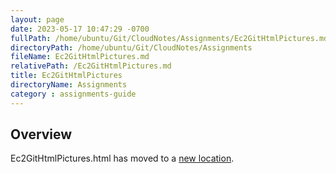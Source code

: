 ```yaml
---
layout: page
date: 2023-05-17 10:47:29 -0700
fullPath: /home/ubuntu/Git/CloudNotes/Assignments/Ec2GitHtmlPictures.md
directoryPath: /home/ubuntu/Git/CloudNotes/Assignments
fileName: Ec2GitHtmlPictures.md
relativePath: /Ec2GitHtmlPictures.md
title: Ec2GitHtmlPictures
directoryName: Assignments
category : assignments-guide
---
```


## Overview

Ec2GitHtmlPictures.html has moved to a [new location](/aws-guide/Ec2GitHtmlPictures.html).
